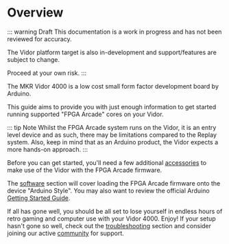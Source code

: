 # Overview

::: warning Draft
This documentation is a work in progress and has not been reviewed for accuracy.

The Vidor platform target is also in-development and support/features are
subject to change.

Proceed at your own risk.
:::

The MKR Vidor 4000 is a low cost small form factor development board by Arduino.

<ZoomableImage src='/images/vidor4000/hardware_overview_thumb.jpg' alt='MKR Vidor 4000' noborder/>

This guide aims to provide you with just enough information to get started
running supported "FPGA Arcade" cores on your Vidor.

::: tip Note
Whilst the FPGA Arcade system runs on the Vidor, it is an entry level device and
as such, there may be limitations compared to the Replay system. Also, keep in mind that
as an Arduino product, the Vidor expects a more hands-on approach.
:::

Before you can get started, you'll need a few additional [accessories](./accessories) to
make use of the Vidor with the FPGA Arcade firmware.

The [software](./software) section will cover loading the FPGA Arcade firmware
onto the device "Arduino Style". You may also want to review the official
Arduino [Getting Started Guide](https://www.arduino.cc/en/Guide/MKRVidor4000).

If all has gone well, you should be all set to lose yourself in endless
hours of retro gaming and computer use with your Vidor 4000. Enjoy! If your setup
hasn't gone so well, check out the [troubleshooting](./troubleshooting) section and
consider joining our active [community](/community) for support.
